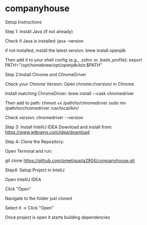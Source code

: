 # companyhouse

Setup Instructions

Step 1: Install Java (if not already)

Check if Java is installed:
java -version

if not installed, install the latest version:
brew install openjdk

Then add it to your shell config (e.g., .zshrc or .bash_profile):
export PATH="/opt/homebrew/opt/openjdk/bin:$PATH"

Step 2:Install Chrome and ChromeDriver

Check your Chrome Version:
Open chrome://version/ in Chrome.

Install matching ChromeDriver:
brew install --cask chromedriver

Then add to path:
chmod +x /path/to/chromedriver
sudo mv /path/to/chromedriver /usr/local/bin/

Check version:
chromedriver --version

Step 3: Install IntelliJ IDEA
Download and install from: 
https://www.jetbrains.com/idea/download

Step 4: Clone the Repository:

Open Terminal and run:

git clone https://github.com/preetigupta2904/companyhouse.git

Step4: Setup Project in InteliJ

Open IntelliJ IDEA


Click "Open"


Navigate to the folder just cloned


Select it → Click "Open"

Once project is open it starts building dependencies
 







